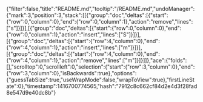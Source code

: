 {"filter":false,"title":"README.md","tooltip":"/README.md","undoManager":{"mark":3,"position":3,"stack":[[{"group":"doc","deltas":[{"start":{"row":0,"column":0},"end":{"row":0,"column":1},"action":"remove","lines":["s"]}]}],[{"group":"doc","deltas":[{"start":{"row":0,"column":0},"end":{"row":0,"column":1},"action":"insert","lines":["S"]}]}],[{"group":"doc","deltas":[{"start":{"row":4,"column":0},"end":{"row":4,"column":1},"action":"insert","lines":["m"]}]}],[{"group":"doc","deltas":[{"start":{"row":4,"column":0},"end":{"row":4,"column":1},"action":"remove","lines":["m"]}]}]]},"ace":{"folds":[],"scrolltop":0,"scrollleft":0,"selection":{"start":{"row":3,"column":0},"end":{"row":3,"column":0},"isBackwards":true},"options":{"guessTabSize":true,"useWrapMode":false,"wrapToView":true},"firstLineState":0},"timestamp":1416700774565,"hash":"7912c8c662cf84d2e4d3f28fad8e547d9e40dc8b"}
